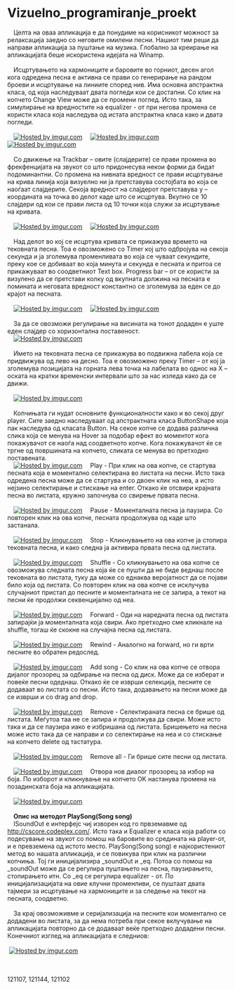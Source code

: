 Vizuelno_programiranje_proekt
=============================
&emsp;Целта на оваа апликација е  да понудиме на корисникот можност за релаксација заедно со неговите омилени песни. Нашиот тим  реши да направи апликација за пуштање на музика. Глобално за креирање на апликацијата беше искористена идејата на Winamp.<br><br>
&emsp;Исцртувањето на хармониците и баровите во горниот, десен агол кога одредена песна е активна се прави со генерирање на рандом броеви и исцртување на линиите според нив. Има основна апстрактна класа, од која наследуваат двата погледи кои се достапни. Со клик на копчето Change View може да се промени поглед. Исто така, за симулирање на вредностите на equalizer - от при негова промена се користи класа која наследува од истата апстрактна класа како и двата погледи.<br><br>
&emsp;<a href="http://imgur.com/2GTydjl"><img src="http://i.imgur.com/2GTydjl.png" title="Hosted by imgur.com" /></a>
&emsp;<a href="http://imgur.com/8dTlmLl"><img src="http://i.imgur.com/8dTlmLl.png" title="Hosted by imgur.com" /></a>
&emsp;<a href="http://imgur.com/g16gaIs"><img src="http://i.imgur.com/g16gaIs.png" title="Hosted by imgur.com" /></a><br><br>
&emsp;Со движење на Trackbar – овите (слајдерите) се прави промена во фрекфенцијата на звукот	 со што придонесува некои форми да бидат подоминантни. Со промена на нивната вредност се прави исцртување на крива линија која визуелно ни ја претставува состојбата во која се наоѓаат слајдерите. Секоја вредност на слајдерот претставува y – координата на точка во делот каде што се исцртува. Вкупно се 10 слајдери од кои се прави листа од 10 точки која служи за исцртување на кривата.<br><br>
&emsp;<a href="http://imgur.com/Lro49FD"><img src="http://i.imgur.com/Lro49FD.png" title="Hosted by imgur.com" /></a>
&emsp;<a href="http://imgur.com/HPksyii"><img src="http://i.imgur.com/HPksyii.png" title="Hosted by imgur.com" /></a><br><br>
&emsp;Над делот во кој се исцртува кривата се прикажува времето на тековната песна. Тоа е овозможено со Timer кој што одбројува на секоја секунда и ја зголемува променливата во која се чуваат секундите, преку кое се добиваат во која минута и секунда е песната и притоа се прикажуваат во соодветниот Теxt box. Progress bar – от се користи за визулено да се претстави колку од вкупната должина на песната е помината и неговата вредност константно се зголемува за еден се до крајот на песната.<br><br>
&emsp;<a href="http://imgur.com/h65ZW82"><img src="http://i.imgur.com/h65ZW82.png" title="Hosted by imgur.com" /></a>
&emsp;<a href="http://imgur.com/rBOB9C9"><img src="http://i.imgur.com/rBOB9C9.png" title="Hosted by imgur.com" /></a><br><br>
&emsp;За да се овозможи регулирање на висината на тонот додаден е уште еден слајдер со хоризонтална поставеност.<br>
&emsp;<a href="http://imgur.com/GkLHQ30"><img src="http://i.imgur.com/GkLHQ30.png" title="Hosted by imgur.com" /></a><br><br>
&emsp;Името на тековната песна се прикажува во подвижна лабела која се придвижува од лево на десно. Тоа е овозможено преку Timer – от кој ја зголемува позицијата на горната лева точка на лабелата во однос на Х – оската на кратки временски интервали што за нас изледа како да се движи.<br><br>
&emsp;<a href="http://imgur.com/ObxCU0D"><img src="http://i.imgur.com/ObxCU0D.png" title="Hosted by imgur.com" /></a><br><br>
&emsp;Копчињата ги нудат основните функционалности како и во секој друг player. Сите заедно наследуваат од апстрактната класа ButtonShape која пак наследува од класата Button. На секое копче се додава различна слика која се менува на Hover за подобар ефект во моментот кога покажувачот се наоѓа над соодветното копче. Кога покажувачот ќе се тргне од површината на копчето, сликата се менува во претходно поставената.<br>
&emsp;<a href="http://imgur.com/woFbyVe"><img src="http://i.imgur.com/woFbyVe.png" title="Hosted by imgur.com" /></a>
&emsp;Play - При клик на ова копче, се стартува песната која е моментално селектирана во листата на песни. Исто така одредена песна може да се стартува и со двоен клик на неа, а исто нејзино селектирање и стискање на enter. Откако ќе отсвири крајната песна во листата, кружно започнува со свирење првата песна.<br><br>
&emsp;<a href="http://imgur.com/s7oCqzb"><img src="http://i.imgur.com/s7oCqzb.png" title="Hosted by imgur.com" /></a>
&emsp;Pause - Моменталната песна ја паузира. Со повторен клик на ова копче, песната продолжува од каде што застанала.<br><br> 
&emsp;<a href="http://imgur.com/StwUp7k"><img src="http://i.imgur.com/StwUp7k.png" title="Hosted by imgur.com" /></a>
&emsp;Stop - Кликнувањето на ова копче ја стопира тековната песна, и како следна ја активира првата песна од листата.<br><br>
&emsp;<a href="http://imgur.com/vCc885u"><img src="http://i.imgur.com/vCc885u.png" title="Hosted by imgur.com" /></a>
&emsp;Shuffle - Со кликнувањето на ова копче се овозможува следната песна која ќе се пушти да не биде веднаш после тековната во листата, туку да може со еднаква веројатност да се појави било која од листата. Со повторен клик на ова копче се исклучува случајниот пристап до песните и моменталната не се запира, а текот на песни ќе продолжи секвенцијално од неа.<br><br>
&emsp;<a href="http://imgur.com/7suD6SA"><img src="http://i.imgur.com/7suD6SA.png" title="Hosted by imgur.com" /></a>
&emsp;Forward - Оди на наредната песна од листата запирајќи ја моменталната која свири. Ако претходно сме кликнале на shuffle, тогаш ќе скокне на случајна песна од листата.<br><br>
&emsp;<a href="http://imgur.com/m5ZnKbG"><img src="http://i.imgur.com/m5ZnKbG.png" title="Hosted by imgur.com" /></a>
&emsp;Rewind - Аналогно на forward, но ги врти песните во обратен редослед. <br><br>
&emsp;<a href="http://imgur.com/bSbe4b8"><img src="http://i.imgur.com/bSbe4b8.png" title="Hosted by imgur.com" /></a>
&emsp;Add song - Со клик на ова копче се отвора дијалог прозорец за одбирање на песна од диск. Може да се изберат и повеќе песни одеднаш. Откако ќе се изврши селекција, песните се додаваат во листата со песни. Исто така, додавањето на песни може да се изврши и со drag and drop.<br><br>
&emsp;<a href="http://imgur.com/AEBvPIS"><img src="http://i.imgur.com/AEBvPIS.png" title="Hosted by imgur.com" /></a>
&emsp;Remove - Селектираната песна се брише од листата. Меѓутоа таа не се запира и продолжува да свири. Може исто така и да се паузира иако е избришана од листата. Бришењето на песна може исто така да се направи и со селектирање на неа и со стискање на копчето delete од тастатура. <br><br>
&emsp;<a href="http://imgur.com/9eIdFHb"><img src="http://i.imgur.com/9eIdFHb.png" title="Hosted by imgur.com" /></a>
&emsp;Remove all - Ги брише сите песни од листата.<br><br>
&emsp;<a href="http://imgur.com/r6uRonA"><img src="http://i.imgur.com/r6uRonA.png" title="Hosted by imgur.com" /></a>
&emsp;Отвора нов диалог прозорец за избор на боја. По изборот и кликнување на копчето OK настанува промена на позадинската боја на апликацијата.<br><br>
&emsp;<a href="http://imgur.com/WclUzXb"><img src="http://i.imgur.com/WclUzXb.png" title="Hosted by imgur.com" /></a><br><br>
&emsp;<b>Опис на методот PlaySong(Song song)</b><br>
&emsp;ISoundOut е интерфејс чиј изворен код го првземавме од http://cscore.codeplex.com/. Исто така и Equalizer е класа која работи со подесување на звукот со помош на баровите во средината на player-от, и е превземена од истото место. PlaySong(Song song) е најкористениот метод во нашата апликација, и се повикува при клик на различни копчиња. Тој ги иницијализира _soundOut и _eq. Потоа со помош на _soundOut може да се регулира пуштањето на песна, паузирањето, стопирањето итн. Со _eq се регулира equalizer - от. По иницијализацијата на овие клучни променливи, се пуштаат двата тајмери за исцртување на хармониците и за следење на текот на песната, соодветно.<br><br>
&emsp;За крај овозможивме и серијализација на песните кои моментално се додадени во листата, за да нема потреба при секое вклучување на апликацијата повторно да се додаваат веќе претходно додадени песни. Кoнечниот изглед на апликацијата е следниов: <br><br>
&nbsp;<a href="http://imgur.com/a8pzzQ7"><img src="http://i.imgur.com/a8pzzQ7.png" title="Hosted by imgur.com" /></a>




<br><br>121107, 121144, 121102
